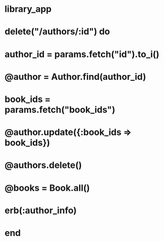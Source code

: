 # library_app

# delete("/authors/:id") do
#   author_id = params.fetch("id").to_i()
#   @author = Author.find(author_id)
#   book_ids = params.fetch("book_ids")
#   @author.update({:book_ids => book_ids})
#   @authors.delete()
#   @books = Book.all()
#   erb(:author_info)
# end
